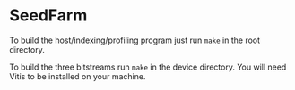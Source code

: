 # SeedFarm

To build the host/indexing/profiling program just run `make` in the root directory.

To build the three bitstreams run `make` in the device directory. You will need Vitis to be installed on your machine.
